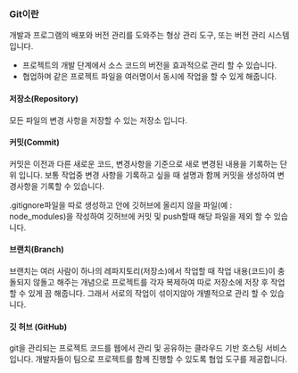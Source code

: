 ### Git이란

개발과 프로그램의 배포와 버전 관리를 도와주는 형상 관리 도구, 또는 버전 관리 시스템입니다.

- 프로젝트의 개발 단계에서 소스 코드의 버전을 효과적으로 관리 할 수 있습니다.
- 협업하며 같은 프로젝트 파일을 여러명이서 동시에 작업을 할 수 있게 해줍니다.

#### 저장소(Repository)

모든 파일의 변경 사항을 저장할 수 있는 저장소 입니다.

#### 커밋(Commit)

커밋은 이전과 다른 새로운 코드, 변경사항을 기준으로 새로 변경된 내용을 기록하는 단위 입니다.
보통 작업중 변경 사항을 기록하고 싶을 때 설명과 함께 커밋을 생성하여 변경사항을 기록할 수 있습니다.

.gitignore파일을 따로 생성하고
안에 깃허브에 올리지 않을 파일(예 : node_modules)을 작성하여 깃허브에 커밋 및 push할때 해당 파일을 제외 할 수 있습니다.

#### 브랜치(Branch)

브랜치는 여러 사람이 하나의 레파지토리(저장소)에서 작업할 때 작업 내용(코드)이 충돌되지 않돌고 해주는
개념으로 프로젝트를 각자 복제하여 따로 저장소에 저장 후 작업할 수 있게 끔 해줍니다. 그래서
서로의 작업이 섞이지않아 개별적으로 관리 할 수 있습니다.

#### 깃 허브 (GitHub)

git을 관리되는 프로젝트 코드를 웹에서 관리 및 공유하는 클라우드 기반 호스팅 서비스입니다.
개발자들이 팀으로 프로젝트를 함께 진행할 수 있도록 협업 도구를 제공합니다.
